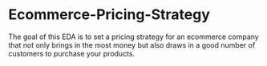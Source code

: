 # Ecommerce-Pricing-Strategy
The goal of this EDA is to set a pricing strategy for an ecommerce company that not only brings in the most money but also draws in a good number of customers to purchase your products.
